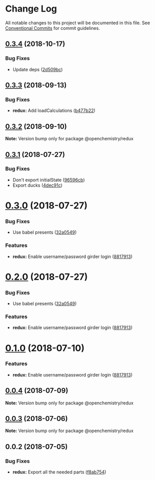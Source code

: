 # Change Log

All notable changes to this project will be documented in this file.
See [Conventional Commits](https://conventionalcommits.org) for commit guidelines.

## [0.3.4](https://github.com/OpenChemistry/oc-web-components/compare/@openchemistry/redux@0.3.3...@openchemistry/redux@0.3.4) (2018-10-17)


### Bug Fixes

* Update deps ([2d509bc](https://github.com/OpenChemistry/oc-web-components/commit/2d509bc))





<a name="0.3.3"></a>
## [0.3.3](https://github.com/OpenChemistry/oc-web-components/compare/@openchemistry/redux@0.3.2...@openchemistry/redux@0.3.3) (2018-09-13)


### Bug Fixes

* **redux:** Add loadCalculations ([b477b22](https://github.com/OpenChemistry/oc-web-components/commit/b477b22))




<a name="0.3.2"></a>
## [0.3.2](https://github.com/OpenChemistry/oc-web-components/compare/@openchemistry/redux@0.3.1...@openchemistry/redux@0.3.2) (2018-09-10)




**Note:** Version bump only for package @openchemistry/redux

<a name="0.3.1"></a>
## [0.3.1](https://github.com/OpenChemistry/oc-web-components/compare/@openchemistry/redux@0.3.0...@openchemistry/redux@0.3.1) (2018-07-27)


### Bug Fixes

* Don't export initialState ([96596cb](https://github.com/OpenChemistry/oc-web-components/commit/96596cb))
* Export ducks ([4dec91c](https://github.com/OpenChemistry/oc-web-components/commit/4dec91c))




<a name="0.3.0"></a>
# [0.3.0](https://github.com/OpenChemistry/oc-web-components/compare/@openchemistry/redux@0.0.4...@openchemistry/redux@0.3.0) (2018-07-27)


### Bug Fixes

* Use babel presents ([32a0549](https://github.com/OpenChemistry/oc-web-components/commit/32a0549))


### Features

* **redux:** Enable username/password girder login ([8817913](https://github.com/OpenChemistry/oc-web-components/commit/8817913))




<a name="0.2.0"></a>
# [0.2.0](https://github.com/OpenChemistry/oc-web-components/compare/@openchemistry/redux@0.0.4...@openchemistry/redux@0.2.0) (2018-07-27)


### Bug Fixes

* Use babel presents ([32a0549](https://github.com/OpenChemistry/oc-web-components/commit/32a0549))


### Features

* **redux:** Enable username/password girder login ([8817913](https://github.com/OpenChemistry/oc-web-components/commit/8817913))




<a name="0.1.0"></a>
# [0.1.0](https://github.com/OpenChemistry/oc-web-components/compare/@openchemistry/redux@0.0.4...@openchemistry/redux@0.1.0) (2018-07-10)


### Features

* **redux:** Enable username/password girder login ([8817913](https://github.com/OpenChemistry/oc-web-components/commit/8817913))




<a name="0.0.4"></a>
## [0.0.4](https://github.com/OpenChemistry/oc-web-components/compare/@openchemistry/redux@0.0.3...@openchemistry/redux@0.0.4) (2018-07-09)




**Note:** Version bump only for package @openchemistry/redux

<a name="0.0.3"></a>
## [0.0.3](https://github.com/OpenChemistry/oc-web-components/compare/@openchemistry/redux@0.0.2...@openchemistry/redux@0.0.3) (2018-07-06)




**Note:** Version bump only for package @openchemistry/redux

<a name="0.0.2"></a>
## 0.0.2 (2018-07-05)


### Bug Fixes

* **redux:** Export all the needed parts ([f8ab754](https://github.com/OpenChemistry/oc-web-components/commit/f8ab754))
